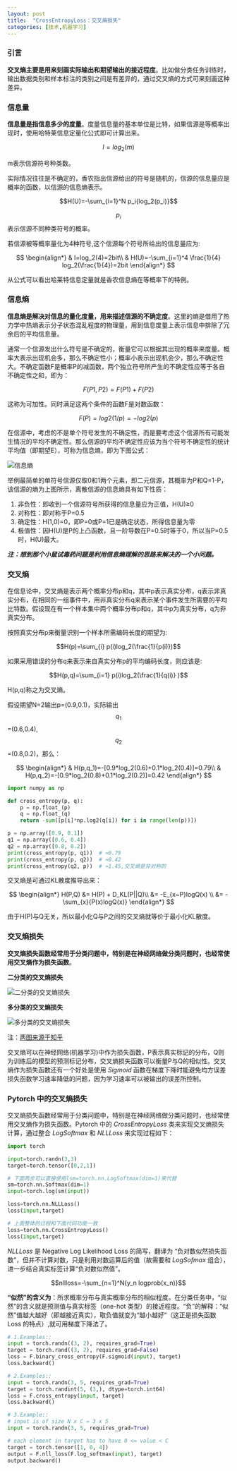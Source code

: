 ```yaml
---
layout: post
title:  "CrossEntropyLoss：交叉熵损失"
categories: [技术,机器学习]
---
```


### 引言

**交叉熵主要是用来刻画实际输出和期望输出的接近程度**。比如做分类任务训练时，输出数据类别和样本标注的类别之间是有差异的，通过交叉熵的方式可来刻画这种差异。

### 信息量

**信息量是指信息多少的度量**。度量信息量的基本单位是比特，如果信源是等概率出现时，使用哈特莱信息定量化公式即可计算出来。

$$I=log_2(m)$$

m表示信源符号种类数。

实际情况往往是不确定的，香农指出信源给出的符号是随机的，信源的信息量应是概率的函数，以信源的信息熵表示。

$$H(U)=-\sum_{i=1}^N p_i{log_2(p_i)}$$

$$p_i$$表示信源不同种类符号的概率。

若信源被等概率量化为4种符号,这个信源每个符号所给出的信息量应为:

$$
\begin{align*} 
& I=log_2(4)=2bit\\
& H(U)=-\sum_{i=1}^4 \frac{1}{4} log_2(\frac{1}{4})=2bit
\end{align*}
$$

从公式可以看出哈莱特信息定量就是香农信息熵在等概率下的特例。

### 信息熵

**信息熵是解决对信息的量化度量，用来描述信源的不确定度**。这里的熵是借用了热力学中热熵表示分子状态混乱程度的物理量，用到信息度量上表示信息中排除了冗余后的平均信息量。

通常一个信源发出什么符号是不确定的，衡量它可以根据其出现的概率来度量。概率大表示出现机会多，那么不确定性小；概率小表示出现机会少，那么不确定性大。不确定函数F是概率P的减函数，两个独立符号所产生的不确定性应等于各自不确定性之和，即为：

$$F(P1,P2)=F(P1)+F(P2)$$

这称为可加性。同时满足这两个条件的函数F是对数函数：

$$F(P)=log2(1/p)=-log2(p)$$

在信源中，考虑的不是单个符号发生的不确定性，而是要考虑这个信源所有可能发生情况的平均不确定性。那么信源的平均不确定性应该为当个符号不确定性的统计平均值（即期望E），可称为信息熵，即为下图公式：

![信息熵](/images/tech/ml/loss/entropy.png)

举例最简单的单符号信源仅取0和1两个元素，即二元信源，其概率为P和Q=1-P，该信源的熵为上图所示，离散信源的信息熵具有如下性质：

1. 非负性：即收到一个信源符号所获得的信息量应为正值，H(U)≥0
2. 对称性：即对称于P=0.5
3. 确定性：H(1,0)=0，即P=0或P=1已是确定状态，所得信息量为零
4. 极值性：因H(U)是P的上凸函数，且一阶导数在P=0.5时等于0，所以当P=0.5时，H(U)最大。

***注：想到那个小鼠试毒药问题是利用信息熵理解的思路来解决的一个小问题。***

### 交叉熵

在信息论中，交叉熵是表示两个概率分布p和q，其中p表示真实分布，q表示非真实分布，在相同的一组事件中，用非真实分布q来表示某个事件发生所需要的平均比特数。假设现在有一个样本集中两个概率分布p和q，其中p为真实分布，q为非真实分布。

按照真实分布p来衡量识别一个样本所需编码长度的期望为:

$$H(p)=\sum_{i} p(i)log_2(\frac{1}{p(i)})$$

如果采用错误的分布q来表示来自真实分布p的平均编码长度，则应该是:

$$H(p,q)=\sum_{i=1} p(i)log_2(\frac{1}{q(i)} )$$

H(p,q)称之为交叉熵。

假设期望N=2输出p=(0.9,0.1)，实际输出$$q_1$$=(0.6,0.4),$$q_2$$=(0.8,0.2)，那么：

$$
\begin{align*} 
& H(p,q_1)=-[0.9*log_2(0.6)+0.1*log_2(0.4)]=0.79\\
& H(p,q_2)=-[0.9*log_2(0.8)+0.1*log_2(0.2)]=0.42
\end{align*}
$$

```python
import numpy as np

def cross_entropy(p, q):
    p = np.float_(p)
    q = np.float_(q)
    return -sum([p[i]*np.log2(q[i]) for i in range(len(p))])

p = np.array([0.9, 0.1])
q1 = np.array([0.6, 0.4])
q2 = np.array([0.8, 0.2])
print(cross_entropy(p, q1))  # ≈0.79
print(cross_entropy(p, q2))  # ≈0.42
print(cross_entropy(q2, p))  # ≈1.45,交叉熵是非对称的

```
交叉熵是可通过KL散度推导出来：

$$
\begin{align*} 
H(P,Q) &= H(P) + D_KL(P||Q)\\
&= -E_{x~P}logQ(x) \\
&= -\sum_{x}{P(x)logQ(x)}
\end{align*}
$$

由于H(P)与Q无关，所以最小化Q与P之间的交叉熵就等价于最小化KL散度。

### 交叉熵损失

**交叉熵损失函数经常用于分类问题中，特别是在神经网络做分类问题时，也经常使用交叉熵作为损失函数**。

**二分类的交叉熵损失**

![二分类的交叉熵损失](/images/tech/ml/loss/binary_classification.png)

**多分类的交叉熵损失**

![多分类的交叉熵损失](/images/tech/ml/loss/multi_classification.jpg)

注：[两图来源于知乎](https://zhuanlan.zhihu.com/p/35709485)

交叉熵可以在神经网络(机器学习)中作为损失函数，P表示真实标记的分布，Q则为训练后的模型的预测标记分布，交叉熵损失函数可以衡量P与Q的相似性。交叉熵作为损失函数还有一个好处是使用 *Sigmoid* 函数在梯度下降时能避免均方误差损失函数学习速率降低的问题，因为学习速率可以被输出的误差所控制。

### Pytorch 中的交叉熵损失

交叉熵损失函数经常用于分类问题中，特别是在神经网络做分类问题时，也经常使用交叉熵作为损失函数。Pytorch 中的 *CrossEntropyLoss* 类来实现交叉熵损失计算，通过整合 *LogSoftmax* 和 *NLLLoss* 来实现过程如下：

```python
import torch

input=torch.randn(3,3)
target=torch.tensor([0,2,1])

# 下面两步可以直接使用lsm=torch.nn.LogSoftmax(dim=1)来代替
sm=torch.nn.Softmax(dim=1)
input=torch.log(sm(input))

loss=torch.nn.NLLLoss()
loss(input,target)

# 上面整体的过程和下面代码功能一致
loss=torch.nn.CrossEntropyLoss()
loss(input,target)

```

*NLLLoss* 是 Negative Log Likelihood Loss 的简写，翻译为 “负对数似然损失函数”，但并不计算对数，只是利用对数运算后的值（故需要和 *LogSofmax* 组合），进一步结合真实标签计算“负对数似然值”。

$$nllloss=-\sum_{n=1}^N{y_n logprob(x_n)}$$

**“似然”的含义为**：所求概率分布与真实概率分布的相似程度。在分类任务中，“似然”的含义就是预测值与真实标签（one-hot 类型）的接近程度。“负”的解释：“似然”值越大越好（即越接近真实），取负值就变为“越小越好”（这正是损失函数 Loss 的特点）,就可用梯度下降法了。

```python
# 1.Examples::
input = torch.randn((3, 2), requires_grad=True)
target = torch.rand((3, 2), requires_grad=False)
loss = F.binary_cross_entropy(F.sigmoid(input), target)
loss.backward()

# 2.Examples::
input = torch.randn(3, 5, requires_grad=True)
target = torch.randint(5, (3,), dtype=torch.int64)
loss = F.cross_entropy(input, target)
loss.backward()

# 3.Example::
# input is of size N x C = 3 x 5
input = torch.randn(3, 5, requires_grad=True)

# each element in target has to have 0 <= value < C
target = torch.tensor([1, 0, 4])
output = F.nll_loss(F.log_softmax(input), target)
output.backward()

```